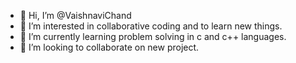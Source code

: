 - 👋 Hi, I’m @VaishnaviChand
- 👀 I’m interested in collaborative coding and to learn new things.
- 🌱 I’m currently learning problem solving in c and c++ languages.
- 💞️ I’m looking to collaborate on new project.
  

<!---
VaishnaviChand/VaishnaviChand is a ✨ special ✨ repository because its `README.md` (this file) appears on your GitHub profile.
You can click the Preview link to take a look at your changes.
--->
